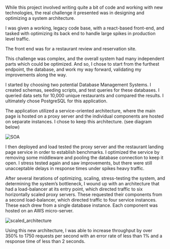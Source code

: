 While this project involved writing quite a bit of code and working with new technologies, the real challenge it presented was in designing and optimizing a system architecture.

I was given a working, legacy code base, with a react-based front-end, and tasked with optimizing its back end to handle large spikes in production level traffic.

The front end was for a restaurant review and reservation site.

This challenge was complex, and the overall system had many independent parts which could be optimized. And so, I chose to start from the furthest endpoint, the database, and work my way forward, validating my improvements along the way.

I started by choosing two potential Database Management Systems. I created schemas, seeding scripts, and test queries for these databases. I queried data sets for 10,000 unique restaurants and compared the results. I ultimately chose PostgreSQL for this application.

The application utilized a service-oriented architecture, where the main page is hosted on a proxy server and the individual components are hosted on separate instances. I chose to keep this architecture. (see diagram below)

![SOA](@/public/images/portfolio/images/SOA.jpg)

I then deployed and load tested the proxy server and the restaurant landing page service in order to establish benchmarks. I optimized the service by removing some middleware and pooling the database connection to keep it open. I stress tested again and saw improvements, but there were still unacceptable delays in response times under spikes heavy traffic.

After several iterations of optimizing, scaling, stress-testing the system, and determining the system’s bottleneck, I wound up with an architecture that had a load-balancer at its entry point, which directed traffic to six horizontally scaled proxy servers. These requested their components from a second load-balancer, which directed traffic to four service instances. These each drew from a single database instance. Each component was hosted on an AWS micro-server.

![scaled_architecture](@/public/images/portfolio/images/scaled_architecture.jpg)

Using this new architecture, I was able to increase throughput by over 350% to 1750 requests per second with an error rate of less than 1% and a response time of less than 2 seconds.
